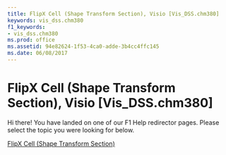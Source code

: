 ```yaml
---
title: FlipX Cell (Shape Transform Section), Visio [Vis_DSS.chm380]
keywords: vis_dss.chm380
f1_keywords:
- vis_dss.chm380
ms.prod: office
ms.assetid: 94e82624-1f53-4ca0-adde-3b4cc4ffc145
ms.date: 06/08/2017
---
```



# FlipX Cell (Shape Transform Section), Visio [Vis_DSS.chm380]

Hi there! You have landed on one of our F1 Help redirector pages. Please select the topic you were looking for below.

[FlipX Cell (Shape Transform Section)](http://msdn.microsoft.com/library/8d4f5e14-4f17-05a6-4092-5a102c9dc85f%28Office.15%29.aspx)

